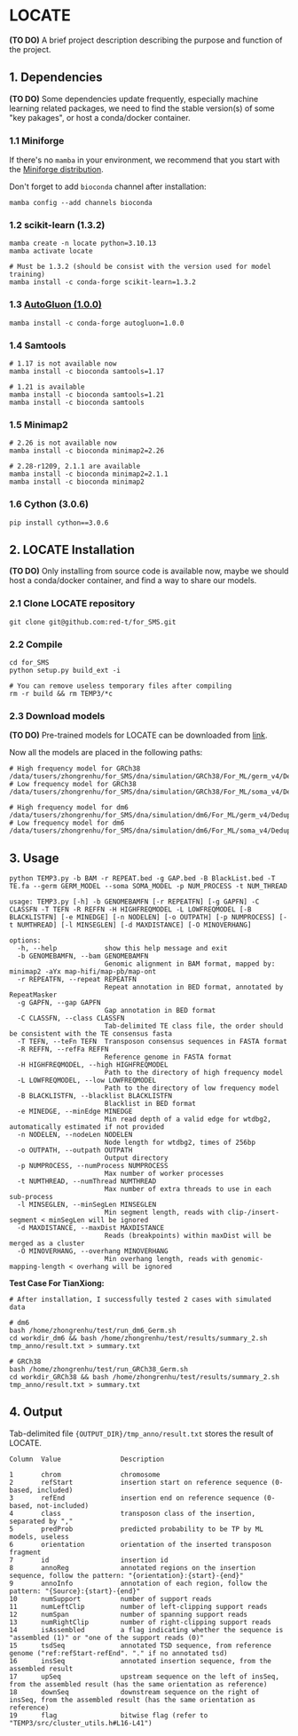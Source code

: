 # LOCATE

**(TO DO)** A brief project description describing the purpose and function of the project.

## 1. Dependencies

**(TO DO)** Some dependencies update frequently, especially machine learning related packages, we need to find the stable version(s) of some "key pakages", or host a conda/docker container.

### 1.1 Miniforge

If there's no `mamba` in your environment, we recommend that you start with the [Miniforge distribution](https://github.com/conda-forge/miniforge).

Don't forget to add `bioconda` channel after installation:

```shell
mamba config --add channels bioconda
```

### 1.2 scikit-learn (1.3.2)

```shell
mamba create -n locate python=3.10.13
mamba activate locate

# Must be 1.3.2 (should be consist with the version used for model training)
mamba install -c conda-forge scikit-learn=1.3.2
```

### 1.3 [AutoGluon (1.0.0)](https://auto.gluon.ai/stable/install.html)

```shell
mamba install -c conda-forge autogluon=1.0.0
```

### 1.4 Samtools

```shell
# 1.17 is not available now
mamba install -c bioconda samtools=1.17

# 1.21 is available
mamba install -c bioconda samtools=1.21
mamba install -c bioconda samtools
```

### 1.5 Minimap2

```shell
# 2.26 is not available now
mamba install -c bioconda minimap2=2.26

# 2.28-r1209, 2.1.1 are available
mamba install -c bioconda minimap2=2.1.1
mamba install -c bioconda minimap2
```

### 1.6 Cython (3.0.6)

```shell
pip install cython==3.0.6
```

## 2. LOCATE Installation

**(TO DO)** Only installing from source code is available now, maybe we should host a conda/docker container, and find a way to share our models.

### 2.1 Clone LOCATE repository

```shell
git clone git@github.com:red-t/for_SMS.git
```

### 2.2 Compile

```shell
cd for_SMS
python setup.py build_ext -i

# You can remove useless temporary files after compiling
rm -r build && rm TEMP3/*c
```

### 2.3 Download models

**(TO DO)** Pre-trained models for LOCATE can be downloaded from [link]().

Now all the models are placed in the following paths:

```shell
# High frequency model for GRCh38
/data/tusers/zhongrenhu/for_SMS/dna/simulation/GRCh38/For_ML/germ_v4/Dedup/GRCh38_G_1V1
# Low frequency model for GRCh38
/data/tusers/zhongrenhu/for_SMS/dna/simulation/GRCh38/For_ML/soma_v4/Dedup/GRCh38_S_1V30

# High frequency model for dm6
/data/tusers/zhongrenhu/for_SMS/dna/simulation/dm6/For_ML/germ_v4/Dedup/dm6_G_1V1
# Low frequency model for dm6
/data/tusers/zhongrenhu/for_SMS/dna/simulation/dm6/For_ML/soma_v4/Dedup/dm6_S_1V30
```

## 3. Usage

```shell
python TEMP3.py -b BAM -r REPEAT.bed -g GAP.bed -B BlackList.bed -T TE.fa --germ GERM_MODEL --soma SOMA_MODEL -p NUM_PROCESS -t NUM_THREAD

usage: TEMP3.py [-h] -b GENOMEBAMFN [-r REPEATFN] [-g GAPFN] -C CLASSFN -T TEFN -R REFFN -H HIGHFREQMODEL -L LOWFREQMODEL [-B BLACKLISTFN] [-e MINEDGE] [-n NODELEN] [-o OUTPATH] [-p NUMPROCESS] [-t NUMTHREAD] [-l MINSEGLEN] [-d MAXDISTANCE] [-O MINOVERHANG]

options:
  -h, --help            show this help message and exit
  -b GENOMEBAMFN, --bam GENOMEBAMFN
                        Genomic alignment in BAM format, mapped by: minimap2 -aYx map-hifi/map-pb/map-ont
  -r REPEATFN, --repeat REPEATFN
                        Repeat annotation in BED format, annotated by RepeatMasker
  -g GAPFN, --gap GAPFN
                        Gap annotation in BED format
  -C CLASSFN, --class CLASSFN
                        Tab-delimited TE class file, the order should be consistent with the TE consensus fasta
  -T TEFN, --teFn TEFN  Transposon consensus sequences in FASTA format
  -R REFFN, --refFa REFFN
                        Reference genome in FASTA format
  -H HIGHFREQMODEL, --high HIGHFREQMODEL
                        Path to the directory of high frequency model
  -L LOWFREQMODEL, --low LOWFREQMODEL
                        Path to the directory of low frequency model
  -B BLACKLISTFN, --blacklist BLACKLISTFN
                        Blacklist in BED format
  -e MINEDGE, --minEdge MINEDGE
                        Min read depth of a valid edge for wtdbg2, automatically estimated if not provided
  -n NODELEN, --nodeLen NODELEN
                        Node length for wtdbg2, times of 256bp
  -o OUTPATH, --outpath OUTPATH
                        Output directory
  -p NUMPROCESS, --numProcess NUMPROCESS
                        Max number of worker processes
  -t NUMTHREAD, --numThread NUMTHREAD
                        Max number of extra threads to use in each sub-process
  -l MINSEGLEN, --minSegLen MINSEGLEN
                        Min segment length, reads with clip-/insert-segment < minSegLen will be ignored
  -d MAXDISTANCE, --maxDist MAXDISTANCE
                        Reads (breakpoints) within maxDist will be merged as a cluster
  -O MINOVERHANG, --overhang MINOVERHANG
                        Min overhang length, reads with genomic-mapping-length < overhang will be ignored
```


**Test Case For TianXiong:**

```shell
# After installation, I successfully tested 2 cases with simulated data

# dm6
bash /home/zhongrenhu/test/run_dm6_Germ.sh
cd workdir_dm6 && bash /home/zhongrenhu/test/results/summary_2.sh tmp_anno/result.txt > summary.txt

# GRCh38
bash /home/zhongrenhu/test/run_GRCh38_Germ.sh
cd workdir_GRCh38 && bash /home/zhongrenhu/test/results/summary_2.sh tmp_anno/result.txt > summary.txt
```

## 4. Output

Tab-delimited file `{OUTPUT_DIR}/tmp_anno/result.txt` stores the result of LOCATE.

```shell
Column  Value               Description

1       chrom               chromosome
2       refStart            insertion start on reference sequence (0-based, included)
3       refEnd              insertion end on reference sequence (0-based, not-included)
4       class               transposon class of the insertion, separated by ","
5       predProb            predicted probability to be TP by ML models, useless
6       orientation         orientation of the inserted transposon fragment
7       id                  insertion id
8       annoReg             annotated regions on the insertion sequence, follow the pattern: "{orientation}:{start}-{end}"
9       annoInfo            annotation of each region, follow the pattern: "{Source}:{start}-{end}"
10      numSupport          number of support reads
11      numLeftClip         number of left-clipping support reads
12      numSpan             number of spanning support reads
13      numRightClip        number of right-clipping support reads
14      isAssembled         a flag indicating whether the sequence is "assembled (1)" or "one of the support reads (0)"
15      tsdSeq              annotated TSD sequence, from reference genome ("ref:refStart-refEnd". "." if no annotated tsd)
16      insSeq              annotated insertion sequence, from the assembled result
17      upSeq               upstream sequence on the left of insSeq, from the assembled result (has the same orientation as reference)
18      downSeq             downstream sequence on the right of insSeq, from the assembled result (has the same orientation as reference)
19      flag                bitwise flag (refer to "TEMP3/src/cluster_utils.h#L16-L41")
```

